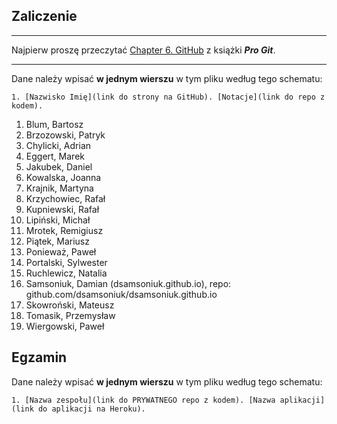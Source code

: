 ## Zaliczenie

----

Najpierw proszę przeczytać [Chapter 6. GitHub](http://git-scm.com/book/en/v2)
z książki ***Pro Git***.

----

Dane należy wpisać **w jednym wierszu** w tym pliku według tego schematu:

```console
1. [Nazwisko Imię](link do strony na GitHub). [Notacje](link do repo z kodem).
```

1. Blum, Bartosz
1. Brzozowski, Patryk
1. Chylicki, Adrian
1. Eggert, Marek
1. Jakubek, Daniel
1. Kowalska, Joanna
1. Krajnik, Martyna
1. Krzychowiec, Rafał
1. Kupniewski, Rafał
1. Lipiński, Michał
1. Mrotek, Remigiusz
1. Piątek, Mariusz
1. Ponieważ, Paweł
1. Portalski, Sylwester
1. Ruchlewicz, Natalia
1. Samsoniuk, Damian (dsamsoniuk.github.io), repo: github.com/dsamsoniuk/dsamsoniuk.github.io
1. Skowroński, Mateusz
1. Tomasik, Przemysław
1. Wiergowski, Paweł


## Egzamin

Dane należy wpisać **w jednym wierszu** w tym pliku według tego schematu:

```console
1. [Nazwa zespołu](link do PRYWATNEGO repo z kodem). [Nazwa aplikacji](link do aplikacji na Heroku).
```
